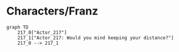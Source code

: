 # Characters/Franz


```mermaid
graph TD
    217_0["Actor_217"]
    217_1["Actor_217: Would you mind keeping your distance?"]
    217_0 --> 217_1
```